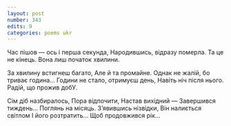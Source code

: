 ```yaml
---
layout: post
number: 343
edits: 9
categories: poems ukr
---
```


Час пішов — ось і перша секунда,
Народившись, відразу померла. 
Та це не кінець.
Вона лиш початок хвилини.

За хвилину встигнеш багато,
Але й та промайне.
Однак не жалій, бо триває година…
Години не стало, отримуєш день,
Навіть ніч після нього.
Радій, що прожив добУ.

Сім діб назбиралось,
Пора відпочити,
Настав вихідний —
Завершився тиждень…
Поглянь на місяць.
Зʼявившись нізвідки,
Він налиється світлом
І його розтратить…
Щоб продовжився рік…
